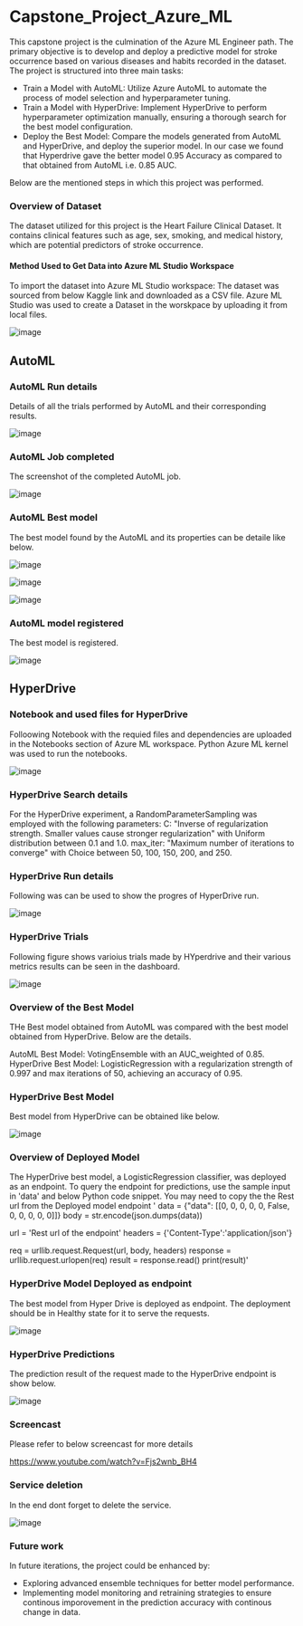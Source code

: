 # Capstone_Project_Azure_ML

This capstone project is the culmination of the Azure ML Engineer path. The primary objective is to develop and deploy a predictive model for stroke occurrence based on various diseases and habits recorded in the dataset. The project is structured into three main tasks:

- Train a Model with AutoML: Utilize Azure AutoML to automate the process of model selection and hyperparameter tuning.
- Train a Model with HyperDrive: Implement HyperDrive to perform hyperparameter optimization manually, ensuring a thorough search for the best model configuration.
- Deploy the Best Model: Compare the models generated from AutoML and HyperDrive, and deploy the superior model. In our case we found that Hyperdrive gave the better model 0.95 Accuracy as compared to that obtained from AutoML i.e. 0.85 AUC. 

Below are the mentioned steps in which this project was performed. 

### Overview of Dataset

The dataset utilized for this project is the Heart Failure Clinical Dataset. It contains clinical features such as age, sex, smoking, and medical history, which are potential predictors of stroke occurrence.

#### Method Used to Get Data into Azure ML Studio Workspace

To import the dataset into Azure ML Studio workspace:
The dataset was sourced from below Kaggle link and downloaded as a CSV file.
Azure ML Studio was used to create a Dataset in the worskpace by uploading it from local files. 

![image](https://github.com/saxenam06/Capstone_Project_Azure_ML/assets/83720464/7414f3c6-ff3c-421f-8b81-e4fb9291d2c1)


## AutoML

### AutoML Run details
Details of all the trials performed by AutoML and their corresponding results.

![image](https://github.com/saxenam06/Capstone_Project_Azure_ML/assets/83720464/d01fab6b-6493-42af-8904-748ed5d1ae54)


### AutoML Job completed
The screenshot of the completed AutoML job.

![image](https://github.com/saxenam06/Capstone_Project_Azure_ML/assets/83720464/388df000-d65a-491b-9891-c6035a38eb84)


### AutoML Best model
The best model found by the AutoML and its properties can be detaile like below.

![image](https://github.com/saxenam06/Capstone_Project_Azure_ML/assets/83720464/4b5a2530-144e-475f-8c4d-c2ebec9bce1c)

![image](https://github.com/saxenam06/Capstone_Project_Azure_ML/assets/83720464/9d85a9cf-df2c-4db5-bb96-54636532dad9)

![image](https://github.com/saxenam06/Capstone_Project_Azure_ML/assets/83720464/125b7c36-b4c0-4d8c-a2d4-a515ef35f06d)

### AutoML model registered
The best model is registered. 

![image](https://github.com/saxenam06/Capstone_Project_Azure_ML/assets/83720464/6fd17d22-4b83-4bce-8fb0-c1b290e5ceb4)

## HyperDrive

### Notebook and used files for HyperDrive
Folloowing Notebook with the requied files and dependencies are uploaded in the Notebooks section of Azure ML workspace. Python Azure ML kernel was used to run the notebooks. 

![image](https://github.com/saxenam06/Capstone_Project_Azure_ML/assets/83720464/509a2a54-5b9e-4b41-9782-7ac2f5c1c918)

### HyperDrive Search details 
For the HyperDrive experiment, a RandomParameterSampling was employed with the following parameters:
C: "Inverse of regularization strength. Smaller values cause stronger regularization" with Uniform distribution between 0.1 and 1.0.
max_iter: "Maximum number of iterations to converge" with Choice between 50, 100, 150, 200, and 250.

### HyperDrive Run details
Following was can be used to show the progres of HyperDrive run. 

![image](https://github.com/saxenam06/Capstone_Project_Azure_ML/assets/83720464/32be52f3-a791-4940-bfb4-65248d5a63a2)

### HyperDrive Trials
Following figure shows varioius trials made by HYperdrive and their various metrics results can be seen in the dashboard.   

![image](https://github.com/saxenam06/Capstone_Project_Azure_ML/assets/83720464/57a97013-18eb-461c-9228-4f68d7775fe3)

### Overview of the Best Model
THe Best model obtained from AutoML was compared with the best model obtained from HyperDrive. Below are the details.

AutoML Best Model: VotingEnsemble with an AUC_weighted of 0.85.
HyperDrive Best Model: LogisticRegression with a regularization strength of 0.997 and max iterations of 50, achieving an accuracy of 0.95.

### HyperDrive Best Model
Best model from HyperDrive can be obtained like below. 

![image](https://github.com/saxenam06/Capstone_Project_Azure_ML/assets/83720464/ca6a7a43-7d84-493a-baf3-abf498e407bc)

### Overview of Deployed Model
The HyperDrive best model, a LogisticRegression classifier, was deployed as an endpoint. To query the endpoint for predictions, use the sample input in 'data' and below Python code snippet.
You may need to copy the the Rest url from the Deployed model endpoint
'
data = {"data": [[0, 0, 0, 0, 0, False, 0, 0, 0, 0, 0]]}
body = str.encode(json.dumps(data))

url = 'Rest url of the endpoint'
headers = {'Content-Type':'application/json'}

req = urllib.request.Request(url, body, headers)
response = urllib.request.urlopen(req)
result = response.read()
print(result)'

### HyperDrive Model Deployed as endpoint
The best model from Hyper Drive is deployed as endpoint. The deployment should be in Healthy state for it to serve the requests. 

![image](https://github.com/saxenam06/Capstone_Project_Azure_ML/assets/83720464/4c4a38f8-a480-49c9-8e99-f6631ab012f3)

### HyperDrive Predictions
The prediction result of the request made to the HyperDrive endpoint is show below. 

![image](https://github.com/saxenam06/Capstone_Project_Azure_ML/assets/83720464/d073f92e-036c-42cf-8d46-3ae4cfae01d9)


### Screencast
Please refer to below screencast for more details

https://www.youtube.com/watch?v=Fjs2wnb_BH4

### Service deletion
In the end dont forget to delete the service. 

![image](https://github.com/saxenam06/Capstone_Project_Azure_ML/assets/83720464/0fc0c292-d191-4a2e-8e09-fbd7b3112cc1)


### Future work
In future iterations, the project could be enhanced by:
- Exploring advanced ensemble techniques for better model performance.
- Implementing model monitoring and retraining strategies to ensure continous imporovement in the prediction accuracy with continous change in data.
